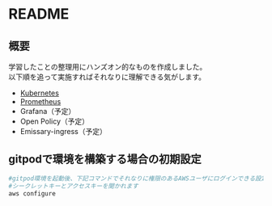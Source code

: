 # README

## 概要

学習したことの整理用にハンズオン的なものを作成しました。  
以下順を追って実施すればそれなりに理解できる気がします。  

* [Kubernetes](./docs/Kubernetes.md)
* [Prometheus](./docs/Prometheus.md)
* Grafana（予定）
* Open Policy（予定）
* Emissary-ingress（予定）

## gitpodで環境を構築する場合の初期設定

```sh
#gitpod環境を起動後、下記コマンドでそれなりに権限のあるAWSユーザにログインできる設定をしてください。
#シークレットキーとアクセスキーを聞かれます
aws configure
```
